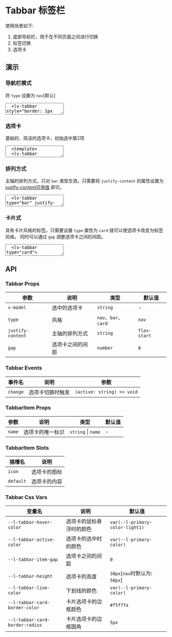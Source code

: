 # Tabbar 标签栏

使用场景如下:

1. 底部导航栏，用于在不同页面之间进行切换
2. 标签切换
3. 选项卡

## 演示

<script setup>
  import { ref } from 'vue'
  import {
    Tabbar,
    TabbarItem,
    SearchIcon,
    ReductionIcon,
    RefreshRightIcon,
    RefreshLeftIcon,
    SortIcon
  } from '../../src'

  const active2 = ref('2')
</script>

### 导航栏模式

将 `type` 设置为 `nav`[默认]

<ClientOnly>
  <CodePreview>
  <textarea lang="vue-html">
  <lv-tabbar style="border: 1px solid #dedede">
    <lv-tabbar-item name="Reduction">
      <template #icon>
        <lt-reduction-icon />
      </template>
      <span>Reduction</span>
    </lv-tabbar-item>
    <lv-tabbar-item name="RefreshLeft">
      <template #icon>
        <lt-refresh-left-icon />
      </template>
      <span>RefreshLeft</span>
    </lv-tabbar-item>
    <lv-tabbar-item name="Search">
      <template #icon>
        <lv-search-icon />
      </template>
      <span>Search</span>
    </lv-tabbar-item>
    <lv-tabbar-item name="RefreshRight">
      <template #icon>
        <lt-refresh-right-icon />
      </template>
      <span>RefreshRight</span>
    </lv-tabbar-item>
    <lv-tabbar-item name="Sort">
      <template #icon>
        <lt-sort-icon />
      </template>
      <span>Sort</span>
    </lv-tabbar-item>
  </lv-tabbar>
  </textarea>
  <template #preview>
    <Tabbar style="border: 1px solid #dedede">
      <TabbarItem name="Reduction">
        <template #icon>
          <ReductionIcon />
        </template>
        <span>Reduction</span>
      </TabbarItem>
      <TabbarItem name="RefreshLeft">
        <template #icon>
          <RefreshLeftIcon />
        </template>
        <span>RefreshLeft</span>
      </TabbarItem>
      <TabbarItem name="Search">
        <template #icon>
          <SearchIcon />
        </template>
        <span>Search</span>
      </TabbarItem>
      <TabbarItem name="RefreshRight">
        <template #icon>
          <RefreshRightIcon />
        </template>
        <span>RefreshRight</span>
      </TabbarItem>
      <TabbarItem name="Sort">
        <template #icon>
          <SortIcon />
        </template>
        <span>Sort</span>
      </TabbarItem>
    </Tabbar>
  </template>
  </CodePreview>
</ClientOnly>

### 选项卡

基础的、简洁的选项卡，初始选中第2项

<ClientOnly>
  <CodePreview>
  <textarea lang="vue">
  <template>
  <lv-tabbar type="bar" v-model='active2'>
    <lv-tabbar-item name="1">选项1</lv-tabbar-item>
    <lv-tabbar-item name="2">选项2</lv-tabbar-item>
    <lv-tabbar-item name="3">选项3</lv-tabbar-item>
  </lv-tabbar>
  </template>
  <script setup>
  import { ref } from 'vue';
  const active2 = ref('2')
  </script>
  </textarea>
  <template #preview>
    <Tabbar type="bar" v-model='active2'>
      <TabbarItem name="1">选项1</TabbarItem>
      <TabbarItem name="2">选项2</TabbarItem>
      <TabbarItem name="3">选项3</TabbarItem>
    </Tabbar>
  </template>
  </CodePreview>
</ClientOnly>

### 排列方式

主轴的排列方式，只对 `bar` 类型生效。只需要将 `justify-content` 的属性设置为 [justify-content可用值](https://developer.mozilla.org/zh-CN/docs/Web/CSS/justify-content#%E5%80%BC) 即可。

<ClientOnly>
  <CodePreview>
  <textarea lang="vue-html">
  <lv-tabbar type="bar" justify-content="center">
    <lv-tabbar-item name="1">选项1</lv-tabbar-item>
    <lv-tabbar-item name="2">选项2</lv-tabbar-item>
    <lv-tabbar-item name="3">选项3</lv-tabbar-item>
  </lv-tabbar>
  <hr />
  <lv-tabbar type="bar" justify-content="space-between">
    <lv-tabbar-item name="1">选项1</lv-tabbar-item>
    <lv-tabbar-item name="2">选项2</lv-tabbar-item>
    <lv-tabbar-item name="3">选项3</lv-tabbar-item>
  </lv-tabbar>
  <hr />
  <lv-tabbar type="bar" justify-content="space-around">
    <lv-tabbar-item name="1">选项1</lv-tabbar-item>
    <lv-tabbar-item name="2">选项2</lv-tabbar-item>
    <lv-tabbar-item name="3">选项3</lv-tabbar-item>
  </lv-tabbar>
  <hr />
  <lv-tabbar type="bar" justify-content="space-evenly">
    <lv-tabbar-item name="1">选项1</lv-tabbar-item>
    <lv-tabbar-item name="2">选项2</lv-tabbar-item>
    <lv-tabbar-item name="3">选项3</lv-tabbar-item>
  </lv-tabbar>
  </textarea>
  <template #preview>
    <Tabbar type="bar" justify-content="center">
      <TabbarItem name="1">选项1</TabbarItem>
      <TabbarItem name="2">选项2</TabbarItem>
      <TabbarItem name="3">选项3</TabbarItem>
    </Tabbar>
    <hr />
    <Tabbar type="bar" justify-content="space-between">
      <TabbarItem name="1">选项1</TabbarItem>
      <TabbarItem name="2">选项2</TabbarItem>
      <TabbarItem name="3">选项3</TabbarItem>
    </Tabbar>
    <hr />
    <Tabbar type="bar" justify-content="space-around">
      <TabbarItem name="1">选项1</TabbarItem>
      <TabbarItem name="2">选项2</TabbarItem>
      <TabbarItem name="3">选项3</TabbarItem>
    </Tabbar>
    <hr />
    <Tabbar type="bar" justify-content="space-evenly">
      <TabbarItem name="1">选项1</TabbarItem>
      <TabbarItem name="2">选项2</TabbarItem>
      <TabbarItem name="3">选项3</TabbarItem>
    </Tabbar>
  </template>
  </CodePreview>
</ClientOnly>

### 卡片式

具有卡片风格的标签。只需要设置 `type` 属性为 `card` 就可以使选项卡改变为标签风格。
同时可以通过 `gap` 调整选项卡之间的间距。

<ClientOnly>
  <CodePreview>
  <textarea lang="vue-html">
  <lv-tabbar type="card">
    <lv-tabbar-item name="1">选项1</lv-tabbar-item>
    <lv-tabbar-item name="2">选项2</lv-tabbar-item>
    <lv-tabbar-item name="3">选项3</lv-tabbar-item>
  </lv-tabbar>
  <hr />
  <lv-tabbar type="card" :gap="5">
    <lv-tabbar-item name="1">选项1</lv-tabbar-item>
    <lv-tabbar-item name="2">选项2</lv-tabbar-item>
    <lv-tabbar-item name="3">选项3</lv-tabbar-item>
  </lv-tabbar>
  </textarea>
  <template #preview>
    <Tabbar type="card">
      <TabbarItem name="1">选项1</TabbarItem>
      <TabbarItem name="2">选项2</TabbarItem>
      <TabbarItem name="3">选项3</TabbarItem>
    </Tabbar>
    <hr />
    <Tabbar type="card" :gap="5">
      <TabbarItem name="1">选项1</TabbarItem>
      <TabbarItem name="2">选项2</TabbarItem>
      <TabbarItem name="3">选项3</TabbarItem>
    </Tabbar>
  </template>
  </CodePreview>
</ClientOnly>

## API

### Tabbar Props

| 参数              | 说明             | 类型                 | 默认值       |
| ----------------- | ---------------- | -------------------- | ------------ |
| `v-model`         | 选中的选项卡     | `string`             | -            |
| `type`            | 风格             | `nav`、`bar`、`card` | `nav`        |
| `justify-content` | 主轴的排列方式   | `string`             | `flex-start` |
| `gap`             | 选项卡之间的间距 | `number`             | `0`          |

### Tabbar Events

<!-- prettier-ignore -->
| 事件名 | 说明 | 参数 |
| --- | ---- | ---- |
| `change` | 选项卡切换时触发 | `(active: string) => void` |

### TabbarItem Props

| 参数   | 说明             | 类型               | 默认值 |
| ------ | ---------------- | ------------------ | ------ |
| `name` | 选项卡的唯一标识 | `string` \| `name` | -      |

### TabbarItem Slots

| 插槽名    | 说明         |
| --------- | ------------ |
| `icon`    | 选项卡的图标 |
| `default` | 选项卡的内容 |

### Tabbar Css Vars

| 变量名                          | 说明                     | 默认值                          |
| ------------------------------- | ------------------------ | ------------------------------- |
| `--l-tabbar-hover-color`        | 选项卡的鼠标悬浮时的颜色 | `var(--l-primary-color-light1)` |
| `--l-tabbar-active-color`       | 选项卡的选中时的颜色     | `var(--l-primary-color)`        |
| `--l-tabbar-item-gap`           | 选项卡之间的间距         | `0`                             |
| `--l-tabbar-height`             | 选项卡的高度             | `38px`[`nav`时默认为: `50px`]   |
| `--l-tabbar-line-color`         | 下划线的颜色             | `var(--l-primary-color)`        |
| `--l-tabbar-card-border-color`  | 卡片选项卡的边框颜色     | `#f5f7fa`                       |
| `--l-tabbar-card-border-radius` | 卡片选项卡的边框圆角     | `5px`                           |
